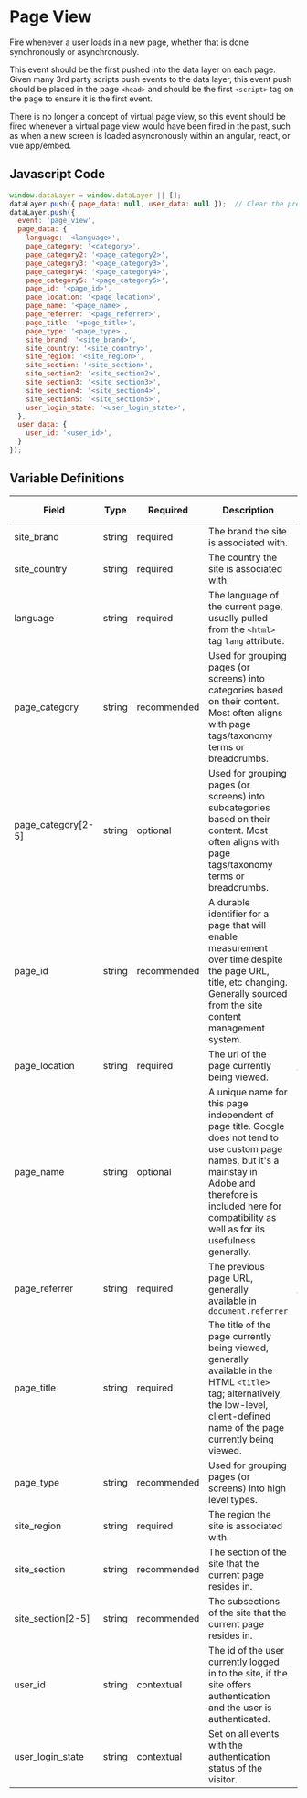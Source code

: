 # Page View

Fire whenever a user loads in a new page, whether that is done synchronously or asynchronously.

This event should be the first pushed into the data layer on each page. Given many 3rd party scripts push events to the data layer, this event push should be placed in the page `<head>` and should be the first `<script>` tag on the page to ensure it is the first event.

There is no longer a concept of virtual page view, so this event should be fired whenever a virtual page view would have been fired in the past, such as when a new screen is loaded asyncronously within an angular, react, or vue app/embed.

## Javascript Code

```js
window.dataLayer = window.dataLayer || [];
dataLayer.push({ page_data: null, user_data: null });  // Clear the previous attributes.
dataLayer.push({
  event: 'page_view',
  page_data: {
    language: '<language>',
    page_category: '<category>',
    page_category2: '<page_category2>',
    page_category3: '<page_category3>',
    page_category4: '<page_category4>',
    page_category5: '<page_category5>',
    page_id: '<page_id>',
    page_location: '<page_location>',
    page_name: '<page_name>',
    page_referrer: '<page_referrer>',
    page_title: '<page_title>',
    page_type: '<page_type>',
    site_brand: '<site_brand>',
    site_country: '<site_country>',
    site_region: '<site_region>',
    site_section: '<site_section>',
    site_section2: '<site_section2>',
    site_section3: '<site_section3>',
    site_section4: '<site_section4>',
    site_section5: '<site_section5>',
    user_login_state: '<user_login_state>',
  },
  user_data: {
    user_id: '<user_id>',
  }
});
```

## Variable Definitions

|Field|Type|Required|Description|Example|Pattern|Min Length|Max Length|Minimum|Maximum|Multiple Of|
| --- | --- | --- | --- | --- | --- | --- | --- | --- | --- | --- |
|site_brand|string|required|The brand the site is associated with.|neutrogena|
|site_country|string|required|The country the site is associated with.|us|
|language|string|required|The language of the current page, usually pulled from the `<html>` tag `lang` attribute.|en|
|page_category|string|recommended|Used for grouping pages (or screens) into categories based on their content. Most often aligns with page tags/taxonomy terms or breadcrumbs.|sun protection|
|page_category[2-5]|string|optional|Used for grouping pages (or screens) into subcategories based on their content. Most often aligns with page tags/taxonomy terms or breadcrumbs.|waterproof|
|page_id|string|recommended|A durable identifier for a page that will enable measurement over time despite the page URL, title, etc changing. Generally sourced from the site content management system.|12345|
|page_location|string|required|The url of the page currently being viewed.|https://www.neutrogena.com|
|page_name|string|optional|A unique name for this page independent of page title. Google does not tend to use custom page names, but it's a mainstay in Adobe and therefore is included here for compatibility as well as for its usefulness generally.|homepage,search results,product:neutrogena hydro boost gel|
|page_referrer|string|required|The previous page URL, generally available in `document.referrer`|https://www.neutrogena.com|
|page_title|string|required|The title of the page currently being viewed, generally available in the HTML `<title>` tag; alternatively, the low-level, client-defined name of the page currently being viewed.|homepage,search results,product:neutrogena hydro boost gel|
|page_type|string|recommended|Used for grouping pages (or screens) into high level types.|article,blog,homepage,product|
|site_region|string|required|The region the site is associated with.|EMEA|
|site_section|string|recommended|The section of the site that the current page resides in.|products|
|site_section[2-5]|string|recommended|The subsections of the site that the current page resides in.|sun protection products|
|user_id|string|contextual|The id of the user currently logged in to the site, if the site offers authentication and the user is authenticated.|123456|
|user_login_state|string|contextual|Set on all events with the authentication status of the visitor.|authenticated, anonymous|
